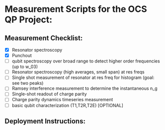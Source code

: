 # Measurement Scripts for the OCS QP Project:

## Measurement Checklist:

- [x] Resonator spectroscopy
- [x] Punchout
- [ ] qubit spectroscopy over broad range to detect higher order frequencies (up to w_03)
- [ ] Resonator spectroscopy (high averages, small span) at res freqs
- [ ] Single shot measurement of resonator at res freq for histogram (goal: see two peaks)
- [ ] Ramsey interference measurement to determine the instantaneous n_g
- [ ] Single-shot readout of charge parity
- [ ] Charge parity dynamics timeseries measurement
- [ ] basic qubit characterization (T1,T2R,T2E) [OPTIONAL]

## Deployment Instructions:
